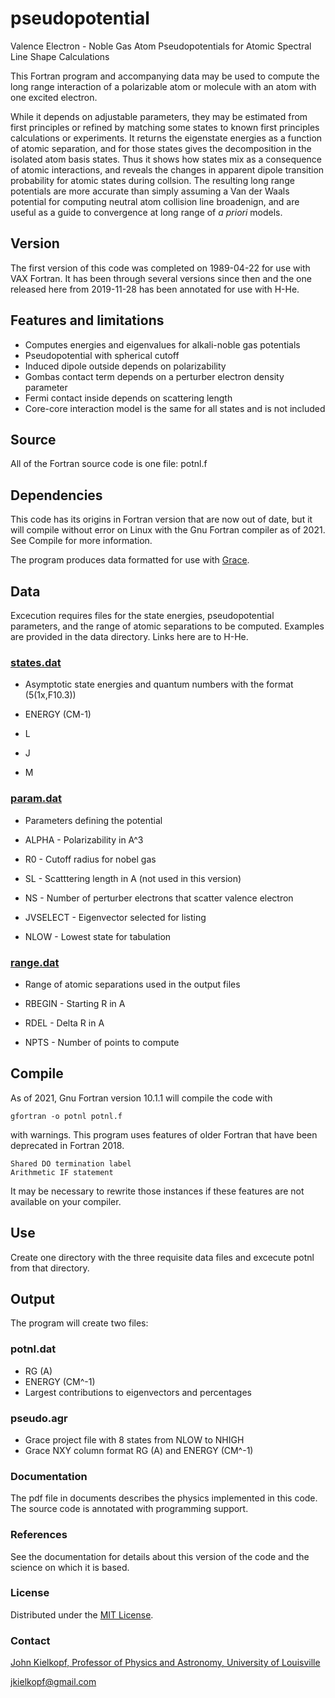 # pseudopotential

Valence Electron - Noble Gas Atom Pseudopotentials for Atomic Spectral Line Shape Calculations

This Fortran program and accompanying data may be used to compute the long range interaction of a polarizable atom or molecule with an atom with one excited electron.  

While it depends on adjustable parameters, they may be estimated from first principles or refined by matching some states to known first principles calculations or experiments. It returns the eigenstate energies as a function of atomic separation, and for those states gives the decomposition in the isolated atom basis states.  Thus it shows how states mix as a consequence of atomic interactions, and reveals the changes in apparent dipole transition probability for atomic states during collsion.  The resulting long range potentials are more accurate than simply assuming a Van der Waals potential for computing neutral atom collision line broadenign, and are useful as a guide to convergence at long range of *a priori* models.  

## Version

The first version of this code was completed on 1989-04-22 for use with VAX Fortran.  It has been through several versions since then and the one released here 
from 2019-11-28 has been annotated for use with H-He.  

## Features and limitations

* Computes energies and eigenvalues for alkali-noble gas potentials
* Pseudopotential with spherical cutoff
* Induced dipole outside depends on polarizability
* Gombas contact term depends on a perturber electron density parameter
* Fermi contact inside depends on scattering length
* Core-core interaction model is the same for all states and is not included 

## Source

All of the Fortran source code is one file: potnl.f

## Dependencies

This code has its origins in Fortran version that are now out of date, but it will compile without error on Linux with the Gnu Fortran compiler as of 2021.  See Compile for more information.

The program produces data formatted for use with [Grace](https://plasma-gate.weizmann.ac.il/Grace/).

## Data

Excecution requires files for the state energies, pseudopotential parameters, and the range of atomic separations to be computed.  Examples are provided in the data directory. Links here are to H-He.

### [states.dat](data/hhe/states.dat) 

*   Asymptotic state energies and quantum numbers with the format (5(1x,F10.3))

  *   ENERGY (CM-1)
  *   L
  *   J
  *   M

### [param.dat](data/hhe/param.dat)

*   Parameters defining the potential

  *   ALPHA - Polarizability in A^3
  *   R0 - Cutoff radius for nobel gas
  *   SL - Scatttering length in A (not used in this version)
  *   NS - Number of perturber electrons that scatter valence electron
  *   JVSELECT - Eigenvector selected for listing
  *   NLOW - Lowest state for tabulation

### [range.dat](data/hhe/range.dat) 

*   Range of atomic separations used in the output files

  *   RBEGIN - Starting R in A
  *   RDEL - Delta R in A
  *   NPTS - Number of points to compute



## Compile

As of 2021, Gnu Fortran version 10.1.1 will compile the code with

```
gfortran -o potnl potnl.f

```
with warnings.  This program uses features of older Fortran that have been deprecated in Fortran 2018.
```
Shared DO termination label 
Arithmetic IF statement
```
It may be necessary to rewrite those instances if these features are not available on your compiler.  

## Use

Create one directory with the three requisite data files and excecute potnl from that directory.  


## Output

The program will create two files:

### potnl.dat

* RG (A)
* ENERGY (CM^-1)
* Largest contributions to eigenvectors and percentages

### pseudo.agr

* Grace project file with  8 states from NLOW to NHIGH
* Grace NXY column format RG (A) and ENERGY (CM^-1)


### Documentation

The pdf file in documents describes the physics implemented in this code.  The source code is annotated with programming support.


### References

See the documentation for details about this version of the code and the science on which it is based. 

### License

Distributed under the [MIT License](https://github.com/git/git-scm.com/blob/main/MIT-LICENSE.txt). 


### Contact

[John Kielkopf, Professor of Physics and Astronomy, University of Louisville](https://www.astro.louisville.edu/john_kielkopf)

[jkielkopf@gmail.com](mailto:jkielkopf@gmail.com)

